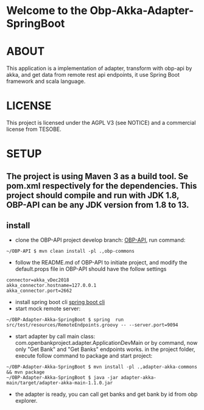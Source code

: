 Welcome to the Obp-Akka-Adapter-SpringBoot
===============================

# ABOUT

This application is a implementation of adapter, transform with obp-api by akka, and get data from remote rest api endpoints, it use Spring Boot framework and scala language.



# LICENSE

This project is licensed under the AGPL V3 (see NOTICE) and a commercial license from TESOBE.

# SETUP

The project is using Maven 3 as a build tool.
Se pom.xml respectively for the dependencies.
This project should compile and run with JDK 1.8, OBP-API can be any JDK version from 1.8 to 13.
--
## install
* clone the OBP-API project develop branch: [OBP-API](https://github.com/OpenBankProject/OBP-API.git), run command: 
```
~/OBP-API $ mvn clean install -pl .,obp-commons
```
* follow the README.md of OBP-API to initiate project, and modify the default.props file in OBP-API should have the follow settings
```
connector=akka_vDec2018
akka_connector.hostname=127.0.0.1
akka_connector.port=2662
```

* install spring boot cli [spring boot cli](https://docs.spring.io/spring-boot/docs/current/reference/html/getting-started-installing-spring-boot.html#getting-started-installing-the-cli)
* start mock remote server:
```
~/OBP-Adapter-Akka-SpringBoot $ spring  run src/test/resources/RemoteEndpoints.groovy -- --server.port=9094
```
* start adapter by call main class: com.openbankproject.adapter.ApplicationDevMain
or by command, now only "Get Bank" and "Get Banks" endpoints works.
in the project folder, execute follow command to package and start project:

```
~/OBP-Adapter-Akka-SpringBoot $ mvn install -pl .,adapter-akka-commons && mvn package
~/OBP-Adapter-Akka-SpringBoot $ java -jar adapter-akka-main/target/adapter-akka-main-1.1.0.jar
```
* the adapter is ready, you can call get banks and get bank by id from obp explorer.